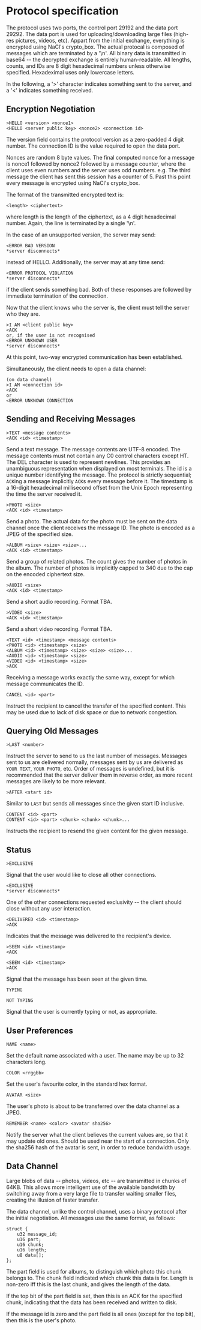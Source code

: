 Protocol specification
======================

The protocol uses two ports, the control port 29192 and the data port 29292.
The data port is used for uploading/downloading large files (high-res pictures,
videos, etc).  Appart from the initial exchange, everything is encrypted using
NaCl's crypto\_box. The actual protocal is composed of messages which are
terminated by a '\\n'. All binary data is transmitted in base64 -- the
decrypted exchange is entirely human-readable. All lengths, counts, and IDs are
8 digit hexadecimal numbers unless otherwise specified. Hexadeximal uses only
lowercase letters.

In the following, a '>' character indicates something sent to the server, and a
'<' indicates something received.

Encryption Negotiation
----------------------

    >HELLO <version> <nonce1>
    <HELLO <server public key> <nonce2> <connection id>

The version field contains the protocol version as a zero-padded 4 digit number.
The connection ID is the value required to open the data port.

Nonces are random 8 byte values. The final computed nonce for a message is
nonce1 followed by nonce2 followed by a message counter, where the client uses
even numbers and the server uses odd numbers. e.g. The third message the client
has sent this session has a counter of 5. Past this point every message is
encrypted using NaCl's crypto\_box.

The format of the transmitted encrypted text is:

    <length> <ciphertext>

where length is the length of the ciphertext, as a 4 digit hexadecimal number.
Again, the line is terminated by a single '\n'.

In the case of an unsupported version, the server may send:

    <ERROR BAD VERSION
    *server disconnects*

instead of HELLO. Additionally, the server may at any time send:

    <ERROR PROTOCOL VIOLATION
    *server disconnects*

if the client sends something bad. Both of these responses are followed by
immediate termination of the connection.

Now that the client knows who the server is, the client must tell the server
who they are.

    >I AM <client public key>
    <ACK
    or, if the user is not recognised
    <ERROR UNKNOWN USER
    *server disconnects*

At this point, two-way encrypted communication has been established.

Simultaneously, the client needs to open a data channel:

    (on data channel)
    >I AM <connection id>
    <ACK
    or
    <ERROR UNKNOWN CONNECTION

Sending and Receiving Messages
------------------------------

    >TEXT <message contents>
    <ACK <id> <timestamp>

Send a text message. The message contents are UTF-8 encoded. The message
contents must not contain any C0 control characters except HT. The DEL
character is used to represent newlines. This provides an unambiguous
representation when displayed on most terminals. The id is a unique number
identifying the message. The protocol is strictly sequential; `ACK`ing a
message implicitly `ACK`s every message before it. The timestamp is a 16-digit
hexadecimal millisecond offset from the Unix Epoch representing the time the
server received it.

    >PHOTO <size>
    <ACK <id> <timestamp>

Send a photo. The actual data for the photo must be sent on the data channel
once the client receives the message ID. The photo is encoded as a JPEG of the
specified size.

    >ALBUM <size> <size> <size>...
    <ACK <id> <timestamp>

Send a group of related photos. The count gives the number of photos in the
album. The number of photos is implicitly capped to 340 due to the cap on the
encoded ciphertext size.

    >AUDIO <size>
    <ACK <id> <timestamp>

Send a short audio recording. Format TBA.

    >VIDEO <size>
    <ACK <id> <timestamp>

Send a short video recording. Format TBA.

    <TEXT <id> <timestamp> <message contents>
    <PHOTO <id> <timestamp> <size>
    <ALBUM <id> <timestamp> <size> <size> <size>...
    <AUDIO <id> <timestamp> <size>
    <VIDEO <id> <timestamp> <size>
    >ACK

Receiving a message works exactly the same way, except for which message
communicates the ID.

    CANCEL <id> <part>

Instruct the recipient to cancel the transfer of the specified content. This
may be used due to lack of disk space or due to network congestion.

Querying Old Messages
---------------------

    >LAST <number>

Instruct the server to send to us the last number of messages. Messages sent to
us are delivered normally, messages sent by us are delivered as `YOUR TEXT`,
`YOUR PHOTO`, etc. Order of messages is undefined, but it is recommended that
the server deliver them in reverse order, as more recent messages are likely to
be more relevant.

    >AFTER <start id>

Similar to `LAST` but sends all messages since the given start ID inclusive.

    CONTENT <id> <part>
    CONTENT <id> <part> <chunk> <chunk> <chunk>...

Instructs the recipient to resend the given content for the given message.

Status
------

    >EXCLUSIVE

Signal that the user would like to close all other connections.

    <EXCLUSIVE
    *server disconnects*

One of the other connections requested exclusivity -- the client should close
without any user interaction.

    <DELIVERED <id> <timestamp>
    >ACK

Indicates that the message was delivered to the recipient's device.

    >SEEN <id> <timestamp>
    <ACK

    <SEEN <id> <timestamp>
    >ACK

Signal that the message has been seen at the given time.

    TYPING

    NOT TYPING

Signal that the user is currently typing or not, as appropriate.

User Preferences
----------------

    NAME <name>

Set the default name associated with a user. The name may be up to 32
characters long.

    COLOR <rrggbb>

Set the user's favourite color, in the standard hex format.

    AVATAR <size>

The user's photo is about to be transferred over the data channel as a JPEG.

    REMEMBER <name> <color> <avatar sha256>

Notify the server what the client believes the current values are, so that it
may update old ones. Should be used near the start of a connection. Only the
sha256 hash of the avatar is sent, in order to reduce bandwidth usage.

Data Channel
------------

Large blobs of data -- photos, videos, etc -- are transmitted in chunks of
64KB. This allows more intelligent use of the available bandwidth by switching
away from a very large file to transfer waiting smaller files, creating the
illusion of faster transfer.

The data channel, unlike the control channel, uses a binary protocol after the
initial negotiation. All messages use the same format, as follows:

    struct {
        u32 message_id;
        u16 part;
        u16 chunk;
        u16 length;
        u8 data[];
    };

The part field is used for albums, to distinguish which photo this chunk
belongs to. The chunk field indicated which chunk this data is for. Length is
non-zero iff this is the last chunk, and gives the length of the data.

If the top bit of the part field is set, then this is an ACK for the specified
chunk, indicating that the data has been received and written to disk.

If the message id is zero and the part field is all ones (except for the top
bit), then this is the user's photo.
